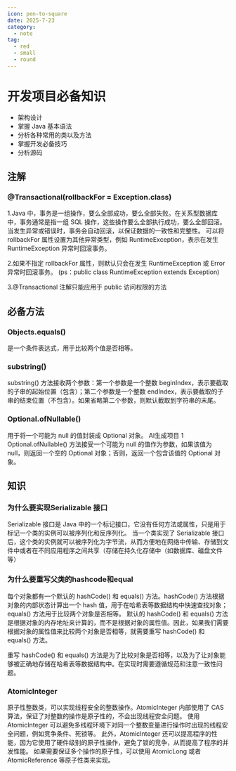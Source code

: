 ```yaml
---
icon: pen-to-square
date: 2025-7-23
category:
  - note
tag:
  - red
  - small
  - round
---
```

# 开发项目必备知识

* 架构设计
* 掌握 Java 基本语法
* 分析各种常用的类以及方法
* 掌握开发必备技巧
* 分析源码
## 注解
### @Transactional(rollbackFor = Exception.class)
1.Java 中，事务是一组操作，要么全部成功，要么全部失败。在关系型数据库中，事务通常是指一组 SQL 操作，这些操作要么全部执行成功，要么全部回滚。
当发生异常或错误时，事务会自动回滚，以保证数据的一致性和完整性。
可以将 rollbackFor 属性设置为其他异常类型，例如 RuntimeException，表示在发生 RuntimeException 异常时回滚事务。

2.如果不指定 rollbackFor 属性，则默认只会在发生 RuntimeException 或 Error 异常时回滚事务。
(ps：public class RuntimeException extends Exception)

3.@Transactional 注解只能应用于 public 访问权限的方法

## 必备方法

### Objects.equals()
是一个条件表达式，用于比较两个值是否相等。

### substring()
substring() 方法接收两个参数：第一个参数是一个整数 beginIndex，表示要截取的子串的起始位置（包含）；第二个参数是一个整数 endIndex，表示要截取的子串的结束位置（不包含）。如果省略第二个参数，则默认截取到字符串的末尾。

### Optional.ofNullable()
用于将一个可能为 null 的值封装成 Optional 对象。
AI生成项目
1
Optional.ofNullable() 方法接受一个可能为 null 的值作为参数，如果该值为 null，则返回一个空的 Optional 对象；否则，返回一个包含该值的 Optional 对象。

## 知识

### 为什么要实现Serializable 接口
Serializable 接口是 Java 中的一个标记接口，它没有任何方法或属性，只是用于标记一个类的实例可以被序列化和反序列化。
当一个类实现了 Serializable 接口后，这个类的实例就可以被序列化为字节流，从而方便地在网络中传输、存储到文件中或者在不同应用程序之间共享（存储在持久化存储中（如数据库、磁盘文件等）
### 为什么要重写父类的hashcode和equal
每个对象都有一个默认的 hashCode() 和 equals() 方法。hashCode() 方法根据对象的内部状态计算出一个 hash 值，用于在哈希表等数据结构中快速查找对象；equals() 方法用于比较两个对象是否相等。
默认的 hashCode() 和 equals() 方法是根据对象的内存地址来计算的，而不是根据对象的属性值。因此，如果我们需要根据对象的属性值来比较两个对象是否相等，就需要重写 hashCode() 和 equals() 方法。

重写 hashCode() 和 equals() 方法是为了比较对象是否相等，以及为了让对象能够被正确地存储在哈希表等数据结构中。在实现时需要遵循规范和注意一致性问题。

### AtomicInteger
原子性整数类，可以实现线程安全的整数操作。AtomicInteger 内部使用了 CAS算法，保证了对整数的操作是原子性的，不会出现线程安全问题。
使用 AtomicInteger 可以避免多线程环境下对同一个整数变量进行操作时出现的线程安全问题，例如竞争条件、死锁等。
此外，AtomicInteger 还可以提高程序的性能，因为它使用了硬件级别的原子性操作，避免了锁的竞争，从而提高了程序的并发性能。
如果需要保证多个操作的原子性，可以使用 AtomicLong 或者 AtomicReference 等原子性类来实现。